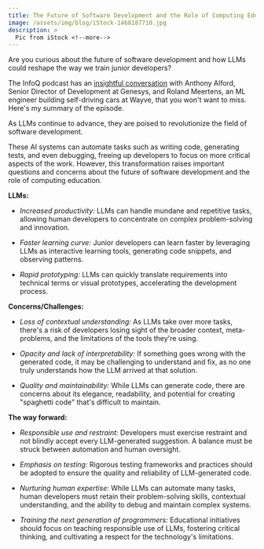 ```yaml
---
title: The Future of Software Development and the Role of Computing Education with LLMs
image: /assets/img/blog/iStock-1468187710.jpg
description: >
  Pic from iStock <!--more-->
---
```


Are you curious about the future of software development and how LLMs could reshape the way we train junior developers?

The InfoQ podcast has an <a href="https://www.infoq.com/podcasts/llms-programming-tasks-training-developers/">insightful conversation</a> with Anthony Alford, Senior Director of Development at Genesys, and Roland Meertens, an ML engineer building self-driving cars at Wayve, that you won't want to miss. Here's my summary of the episode.

<!--more-->

As LLMs continue to advance, they are poised to revolutionize the field of software development. 

These AI systems can automate tasks such as writing code, generating tests, and even debugging, freeing up developers to focus on more critical aspects of the work. However, this transformation raises important questions and concerns about the future of software development and the role of computing education.

<b>LLMs:</b>

- <i>Increased productivity:</i> LLMs can handle mundane and repetitive tasks, allowing human developers to concentrate on complex problem-solving and innovation.

- <i>Faster learning curve:</i> Junior developers can learn faster by leveraging LLMs as interactive learning tools, generating code snippets, and observing patterns.

- <i>Rapid prototyping:</i> LLMs can quickly translate requirements into technical terms or visual prototypes, accelerating the development process.

<b>Concerns/Challenges:</b>

- <i>Loss of contextual understanding:</i> As LLMs take over more tasks, there's a risk of developers losing sight of the broader context, meta-problems, and the limitations of the tools they're using.

- <i>Opacity and lack of interpretability:</i> If something goes wrong with the generated code, it may be challenging to understand and fix, as no one truly understands how the LLM arrived at that solution.

- <i>Quality and maintainability:</i> While LLMs can generate code, there are concerns about its elegance, readability, and potential for creating "spaghetti code" that's difficult to maintain.

<b>The way forward:</b>

- <i>Responsible use and restraint:</i> Developers must exercise restraint and not blindly accept every LLM-generated suggestion. A balance must be struck between automation and human oversight.

- <i>Emphasis on testing:</i> Rigorous testing frameworks and practices should be adopted to ensure the quality and reliability of LLM-generated code.

- <i>Nurturing human expertise:</i> While LLMs can automate many tasks, human developers must retain their problem-solving skills, contextual understanding, and the ability to debug and maintain complex systems.

- <i>Training the next generation of programmers:</i> Educational initiatives should focus on teaching responsible use of LLMs, fostering critical thinking, and cultivating a respect for the technology's limitations.
